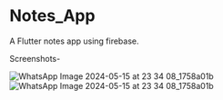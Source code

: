 # Notes_App

A Flutter notes app using firebase.

Screenshots- 

![WhatsApp Image 2024-05-15 at 23 34 08_1758a01b](https://github.com/Adityarayyy/notes/assets/126897623/abc5ae9d-a915-47cd-84f3-f1176bd388b5)
![WhatsApp Image 2024-05-15 at 23 34 08_1758a01b](https://github.com/Adityarayyy/notes/assets/126897623/b9ace4d2-b60a-43a7-942d-ac05f35c52cd)

